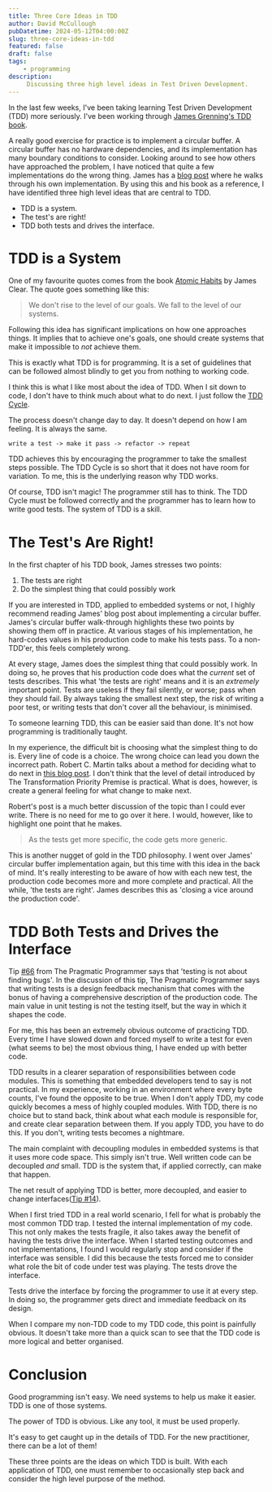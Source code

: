 ```yaml
---
title: Three Core Ideas in TDD
author: David McCullough
pubDatetime: 2024-05-12T04:00:00Z
slug: three-core-ideas-in-tdd
featured: false
draft: false
tags:
    - programming
description:
     Discussing three high level ideas in Test Driven Development.
---
```


In the last few weeks, I've been taking learning Test Driven Development (TDD) more seriously.
I've been working through [James Grenning's TDD book](https://www.goodreads.com/book/show/9505798-test-driven-development-for-embedded-c?ac=1&from_search=true&qid=zCn4Oaq2WF&rank=1).

A really good exercise for practice is to implement a circular buffer.
A circular buffer has no hardware dependencies, and its implementation has many boundary conditions to consider.
Looking around to see how others have approached the problem, I have noticed that quite a few implementations do the wrong thing.
James has a [blog post](http://blog.wingman-sw.com/tdd-guided-by-zombies) where he walks through his own implementation.
By using this and his book as a reference, I have identified three high level ideas that are central to TDD.

* TDD is a system.
* The test's are right!
* TDD both tests and drives the interface.

# TDD is a System
One of my favourite quotes comes from the book [Atomic Habits](https://www.goodreads.com/book/show/40121378-atomic-habits?from_search=true&from_srp=true&qid=qitMwPfBEb&rank=1) by James Clear.
The quote goes something like this:

>We don't rise to the level of our goals. We fall to the level of our systems.

Following this idea has significant implications on how one approaches things.
It implies that to achieve one's goals, one should create systems that make it impossible to _not_ achieve them.

This is exactly what TDD is for programming.
It is a set of guidelines that can be followed almost blindly to get you from nothing to working code.

I think this is what I like most about the idea of TDD.
When I sit down to code, I don't have to think much about what to do next.
I just follow the [TDD Cycle](https://blog.cleancoder.com/uncle-bob/2014/12/17/TheCyclesOfTDD.html).

The process doesn't change day to day.
It doesn't depend on how I am feeling.
It is always the same.

```
write a test -> make it pass -> refactor -> repeat
```

TDD achieves this by encouraging the programmer to take the smallest steps possible.
The TDD Cycle is so short that it does not have room for variation.
To me, this is the underlying reason why TDD works.

Of course, TDD isn't magic!
The programmer still has to think.
The TDD Cycle must be followed correctly and the programmer has to learn how to write good tests.
The system of TDD is a skill.

# The Test's Are Right!
In the first chapter of his TDD book, James stresses two points:

1. The tests are right
2. Do the simplest thing that could possibly work

If you are interested in TDD, applied to embedded systems or not, I highly recommend reading James' blog post about implementing a circular buffer.
James's circular buffer walk-through highlights these two points by showing them off in practice.
At various stages of his implementation, he hard-codes values in his production code to make his tests pass.
To a non-TDD'er, this feels completely wrong.

At every stage, James does the simplest thing that could possibly work.
In doing so, he proves that his production code does what the _current_ set of tests describes.
This what 'the tests are right' means and it is an _extremely_ important point.
Tests are useless if they fail silently, or worse; pass when they should fail.
By always taking the smallest next step, the risk of writing a poor test, or writing tests that don't cover all the behaviour, is minimised.

To someone learning TDD, this can be easier said than done.
It's not how programming is traditionally taught.

In my experience, the difficult bit is choosing what the simplest thing to do is.
Every line of code is a choice.
The wrong choice can lead you down the incorrect path.
Robert C. Martin talks about a method for deciding what to do next in [this blog post](https://blog.cleancoder.com/uncle-bob/2013/05/27/TheTransformationPriorityPremise.html).
I don't think that the level of detail introduced by The Transformation Priority Premise is practical.
What is does, however, is create a general feeling for what change to make next.

Robert's post is a much better discussion of the topic than I could ever write.
There is no need for me to go over it here.
I would, however, like to highlight one point that he makes.

>As the tests get more specific, the code gets more generic.

This is another nugget of gold in the TDD philosophy.
I went over James' circular buffer implementation again, but this time with this idea in the back of mind.
It's really interesting to be aware of how with each new test, the production code becomes more and more complete and practical.
All the while, 'the tests are right'.
James describes this as 'closing a vice around the production code'.


# TDD Both Tests and Drives the Interface
Tip [#66](https://pragprog.com/tips/) from The Pragmatic Programmer says that 'testing is not about finding bugs'.
In the discussion of this tip, The Pragmatic Programmer says that writing tests is a design feedback mechanism that comes with the bonus of having a comprehensive description of the production code.
The main value in unit testing is not the testing itself, but the way in which it shapes the code.

For me, this has been an extremely obvious outcome of practicing TDD.
Every time I have slowed down and forced myself to write a test for even (what seems to be) the most obvious thing, I have ended up with better code.

TDD results in a clearer separation of responsibilities between code modules.
This is something that embedded developers tend to say is not practical.
In my experience, working in an environment where every byte counts, I've found the opposite to be true.
When I don't apply TDD, my code quickly becomes a mess of highly coupled modules.
With TDD, there is no choice but to stand back, think about what each module is responsible for, and create clear separation between them.
If you apply TDD, you have to do this.
If you don't, writing tests becomes a nightmare.

The main complaint with decoupling modules in embedded systems is that it uses more code space.
This simply isn't true.
Well written code can be decoupled _and_ small.
TDD is the system that, if applied correctly, can make that happen.

The net result of applying TDD is better, more decoupled, and easier to change interfaces([Tip #14](https://pragprog.com/tips/)).

When I first tried TDD in a real world scenario, I fell for what is probably the most common TDD trap.
I tested the internal implementation of my code.
This not only makes the tests fragile, it also takes away the benefit of having the tests drive the interface.
When I started testing outcomes and not implementations, I found I would regularly stop and consider if the interface was sensible.
I did this because the tests forced me to consider what role the bit of code under test was playing.
The tests drove the interface.

Tests drive the interface by forcing the programmer to use it at every step.
In doing so, the programmer gets direct and immediate feedback on its design.

When I compare my non-TDD code to my TDD code, this point is painfully obvious.
It doesn't take more than a quick scan to see that the TDD code is more logical and better organised.

# Conclusion
Good programming isn't easy.
We need systems to help us make it easier.
TDD is one of those systems.

The power of TDD is obvious.
Like any tool, it must be used properly.

It's easy to get caught up in the details of TDD.
For the new practitioner, there can be a lot of them!

These three points are the ideas on which TDD is built.
With each application of TDD, one must remember to occasionally step back and consider the high level purpose of the method.
